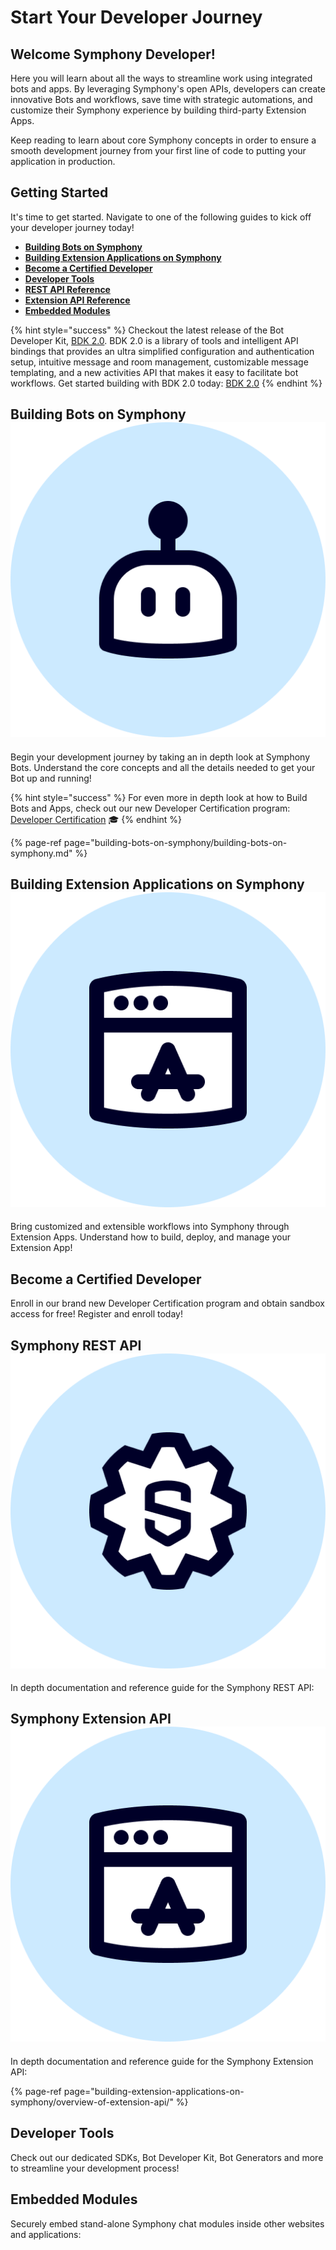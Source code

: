 # Start Your Developer Journey

## **Welcome Symphony Developer!**

Here you will learn about all the ways to streamline work using integrated bots and apps. By leveraging Symphony's open APIs, developers can create innovative Bots and workflows, save time with strategic automations, and customize their Symphony experience by building third-party Extension Apps.

Keep reading to learn about core Symphony concepts in order to ensure a smooth development journey from your first line of code to putting your application in production.

## Getting Started

It's time to get started. Navigate to one of the following guides to kick off your developer journey today!

* [**Building Bots on Symphony**](./#building-bots-on-symphony)
* [**Building Extension Applications on Symphony**](./#building-extension-applications-on-symphony)
* [**Become a Certified Developer**](./#developer-certification)
* [**Developer Tools**](./#developer-tools)
* [**REST API Reference**](./#symphony-rest-api)
* [**Extension API Reference**](./#symphony-extension-api)
* [**Embedded Modules**](./#embedded-modules)

{% hint style="success" %}
 Checkout the latest release of the Bot Developer Kit, [BDK 2.0](developer-tools/developer-tools/bdk-2.0/).  BDK 2.0 is a library of tools and intelligent API bindings that provides an ultra simplified configuration and authentication setup, intuitive message and room management, customizable message templating, and a new activities API that makes it easy to facilitate bot workflows. Get started building with BDK 2.0 today: [BDK 2.0](developer-tools/developer-tools/bdk-2.0/)
{% endhint %}

## Building Bots on Symphony ![](.gitbook/assets/bot-large.png)

Begin your development journey by taking an in depth look at Symphony Bots. Understand the core concepts and all the details needed to get your Bot up and running!

{% hint style="success" %}
For even more in depth look at how to Build Bots and Apps, check out our new Developer Certification program: [Developer Certification](developer-certification/untitled.md) 🎓
{% endhint %}

{% page-ref page="building-bots-on-symphony/building-bots-on-symphony.md" %}

## Building Extension Applications on Symphony ![](.gitbook/assets/extension-app-large.png)

Bring customized and extensible workflows into Symphony through Extension Apps. Understand how to build, deploy, and manage your Extension App!

## Become a Certified Developer

Enroll in our brand new Developer Certification program and obtain sandbox access for free! Register and enroll today!

## Symphony REST API ![](.gitbook/assets/symphony-api-large.png)

In depth documentation and reference guide for the Symphony REST API:

## Symphony Extension API ![](.gitbook/assets/extension-app-large.png)

In depth documentation and reference guide for the Symphony Extension API:

{% page-ref page="building-extension-applications-on-symphony/overview-of-extension-api/" %}

## Developer Tools

Check out our dedicated SDKs, Bot Developer Kit, Bot Generators and more to streamline your development process!

## Embedded Modules

Securely embed stand-alone Symphony chat modules inside other websites and applications:

